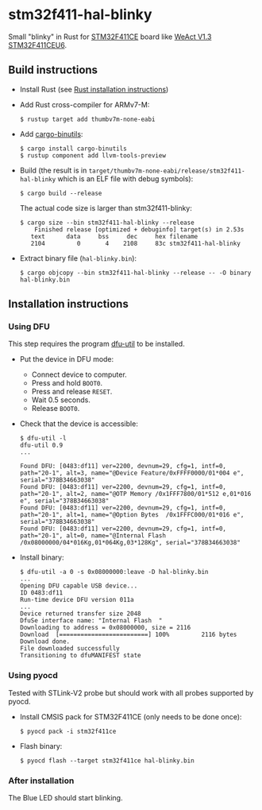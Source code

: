 # stm32f411-hal-blinky

Small "blinky" in Rust for [STM32F411CE](https://www.st.com/en/microcontrollers-microprocessors/stm32f411ce.html) board
like [WeAct V1.3 STM32F411CEU6](https://github.com/mcauser/WEACT_F411CEU6).

## Build instructions

- Install Rust (see [Rust installation instructions](https://www.rust-lang.org/tools/install))

- Add Rust cross-compiler for ARMv7-M:
  ```
  $ rustup target add thumbv7m-none-eabi
  ```

- Add [cargo-binutils](https://github.com/rust-embedded/cargo-binutils):
  ```
  $ cargo install cargo-binutils
  $ rustup component add llvm-tools-preview
  ```

- Build (the result is in `target/thumbv7m-none-eabi/release/stm32f411-hal-blinky` which is an ELF file with debug symbols):
  ```
  $ cargo build --release
  ```

  The actual code size is larger than stm32f411-blinky:
  ```
  $ cargo size --bin stm32f411-hal-blinky --release
      Finished release [optimized + debuginfo] target(s) in 2.53s
     text	   data	    bss	    dec	    hex	filename
     2104	      0	      4	   2108	    83c	stm32f411-hal-blinky
  ```

- Extract binary file (`hal-blinky.bin`):
  ```
  $ cargo objcopy --bin stm32f411-hal-blinky --release -- -O binary hal-blinky.bin
  ```

## Installation instructions

### Using DFU

This step requires the program [dfu-util](http://dfu-util.sourceforge.net/) to be installed.

- Put the device in DFU mode:
  - Connect device to computer.
  - Press and hold `BOOT0`.
  - Press and release `RESET`.
  - Wait 0.5 seconds.
  - Release `BOOT0`.

- Check that the device is accessible:
  ```
  $ dfu-util -l
  dfu-util 0.9
  ...

  Found DFU: [0483:df11] ver=2200, devnum=29, cfg=1, intf=0, path="20-1", alt=3, name="@Device Feature/0xFFFF0000/01*004 e", serial="378B34663038"
  Found DFU: [0483:df11] ver=2200, devnum=29, cfg=1, intf=0, path="20-1", alt=2, name="@OTP Memory /0x1FFF7800/01*512 e,01*016 e", serial="378B34663038"
  Found DFU: [0483:df11] ver=2200, devnum=29, cfg=1, intf=0, path="20-1", alt=1, name="@Option Bytes  /0x1FFFC000/01*016 e", serial="378B34663038"
  Found DFU: [0483:df11] ver=2200, devnum=29, cfg=1, intf=0, path="20-1", alt=0, name="@Internal Flash  /0x08000000/04*016Kg,01*064Kg,03*128Kg", serial="378B34663038"
  ```

- Install binary:
  ```
  $ dfu-util -a 0 -s 0x08000000:leave -D hal-blinky.bin
  ...
  Opening DFU capable USB device...
  ID 0483:df11
  Run-time device DFU version 011a
  ...
  Device returned transfer size 2048
  DfuSe interface name: "Internal Flash  "
  Downloading to address = 0x08000000, size = 2116
  Download	[=========================] 100%         2116 bytes
  Download done.
  File downloaded successfully
  Transitioning to dfuMANIFEST state
  ```

### Using pyocd

Tested with STLink-V2 probe but should work with all probes supported by pyocd.

- Install CMSIS pack for STM32F411CE (only needs to be done once):
  ```
  $ pyocd pack -i stm32f411ce
  ```

- Flash binary:
  ```
  $ pyocd flash --target stm32f411ce hal-blinky.bin
  ```

### After installation

The Blue LED should start blinking.
